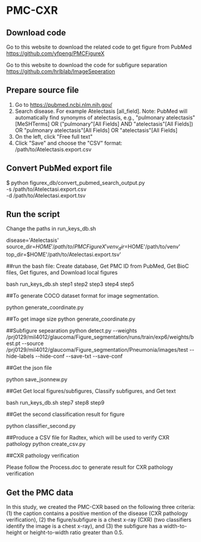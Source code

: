 # PMC-CXR

## Download code

Go to this website to download the related code to get figure from PubMed https://github.com/yfpeng/PMCFigureX

Go to this website to download the code for subfigure separation https://github.com/hrlblab/ImageSeperation




## Prepare source file

1. Go to https://pubmed.ncbi.nlm.nih.gov/
2. Search disease. For example Atelectasis [all_field]. Note: PubMed will automatically find synonyms of atelectasis, e.g., "pulmonary atelectasis"       [MeSHTerms] OR ("pulmonary"[All Fields] AND "atelectasis"[All Fields]) OR "pulmonary  atelectasis"[All Fields] OR "atelectasis"[All Fields]
3. On the left, click "Free full text"
4. Click "Save" and choose the "CSV" format: /path/to/Atelectasis.export.csv

## Convert PubMed export file

$ python figurex_db/convert_pubmed_search_output.py \
    -s /path/to/Atelectasi.export.csv \
    -d /path/to/Atelectasi.export.tsv
    
    
## Run the script

Change the paths in run_keys_db.sh

disease='Atelectasis'
source_dir=$HOME'/path/to/PMCFigureX'
venv_dir=$HOME'/path/to/venv'
top_dir=$HOME'/path/to/Atelectasi.export.tsv'

##run the bash file: Create database, Get PMC ID from PubMed, Get BioC files, Get figures, and Download local figures

bash run_keys_db.sh step1 step2 step3 step4 step5 

##To generate COCO dataset format for image segmentation. 

python generate_coordinate.py  

##To get image size
python generate_coordinate.py 

##Subfigure sepearation
python detect.py --weights /prj0129/mil4012/glaucoma/Figure_segmentation/runs/train/exp6/weights/best.pt --source /prj0129/mil4012/glaucoma/Figure_segmentation/Pneumonia/images/test --hide-labels --hide-conf --save-txt --save-conf

##Get the json file

python save_jsonnew.py 

##Get Get local figures/subfigures, Classify subfigures, and Get text

bash run_keys_db.sh step7 step8 step9

##Get the second classification result for figure 

python classifier_second.py

##Produce a CSV file for Radtex, which will be used to verify CXR pathology
python create_csv.py

##CXR pathology verification

Please follow the Process.doc to generate result for CXR pathology verification

## Get the PMC data

In this study, we created the PMC-CXR based on the following three criteria: (1) the caption contains a positive mention of the disease (CXR pathology verification), (2) the figure/subfigure is a chest x-ray (CXR) (two classifiers identify the image is  a chest x-ray), and (3) the subfigure has a width-to-height or height-to-width ratio greater than 0.5.






